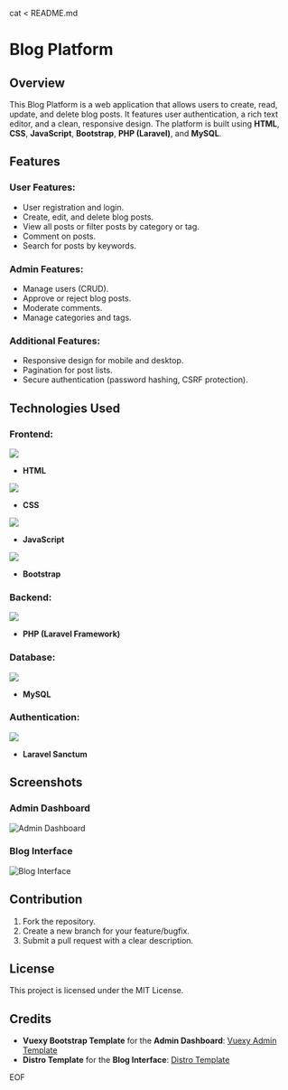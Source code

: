 cat <<EOF > README.md
# Blog Platform

## Overview  
This Blog Platform is a web application that allows users to create, read, update, and delete blog posts. It features user authentication, a rich text editor, and a clean, responsive design. The platform is built using **HTML**, **CSS**, **JavaScript**, **Bootstrap**, **PHP (Laravel)**, and **MySQL**.

## Features  
### User Features:  
- User registration and login.  
- Create, edit, and delete blog posts.  
- View all posts or filter posts by category or tag.  
- Comment on posts.  
- Search for posts by keywords.  

### Admin Features:  
- Manage users (CRUD).  
- Approve or reject blog posts.  
- Moderate comments.  
- Manage categories and tags.  

### Additional Features:  
- Responsive design for mobile and desktop.  
- Pagination for post lists.  
- Secure authentication (password hashing, CSRF protection).  

## Technologies Used  
### Frontend:  
![](https://img.shields.io/badge/HTML-000000?style=flat&logo=html5&logoColor=E34F26)  
- **HTML**

![](https://img.shields.io/badge/CSS-000000?style=flat&logo=css3&logoColor=1572B6)  
- **CSS**  

![](https://img.shields.io/badge/JavaScript-000000?style=flat&logo=javascript&logoColor=F7DF1E)  
- **JavaScript**  

![](https://img.shields.io/badge/Bootstrap-000000?style=flat&logo=bootstrap&logoColor=563D7C)  
- **Bootstrap**  

### Backend:  
![](https://img.shields.io/badge/PHP-000000?style=flat&logo=php&logoColor=777BB4)  
- **PHP (Laravel Framework)**  

### Database:  
![](https://img.shields.io/badge/MySQL-000000?style=flat&logo=mysql&logoColor=4479A1)  
- **MySQL**  

### Authentication:  
![](https://img.shields.io/badge/Laravel%20Sanctum-000000?style=flat&logo=laravel&logoColor=FF2D20)  
- **Laravel Sanctum**  

## Screenshots  
### Admin Dashboard  
![Admin Dashboard](https://dummylink.com/admin-dashboard.png)

### Blog Interface  
![Blog Interface](https://dummylink.com/blog-interface.png)

## Contribution  
1. Fork the repository.  
2. Create a new branch for your feature/bugfix.  
3. Submit a pull request with a clear description.  

## License  
This project is licensed under the MIT License.

## Credits  
- **Vuexy Bootstrap Template** for the **Admin Dashboard**: [Vuexy Admin Template](https://themeforest.net/item/vuexy-bootstrap-admin-dashboard-template/23328599)  
- **Distro Template** for the **Blog Interface**: [Distro Template](https://themeforest.net/item/distro-bootstrap-blog-website-template/26884235)

EOF

